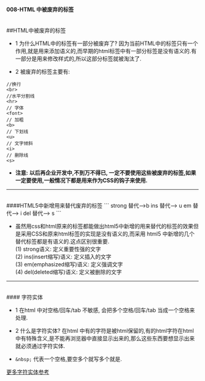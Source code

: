 #### 008-HTML 中被废弃的标签

<br>
##HTML中被废弃的标签

- 1 为什么HTML中的标签有一部分被废弃了?
因为当前HTML中的标签只有一个作用,就是用来添加语义的,而早期的html标签中有一部分标签是没有语义的.有一部分是用来修改样式的,所以这部分标签就被淘汰了. 


- 2 被废弃的标签主要有:
```
//换行
<br> 
//水平分割线
<hr> 
// 字体
<font> 
// 加粗
<b> 
// 下划线
<u>
// 文字倾斜
<i>
// 删除线
<s>
```

- **注意:**
**以后再企业开发中,不到万不得已, 一定不要使用这些被废弃的标签,如果一定要使用,一般情况下都是用来作为CSS的钩子来使用.**


***
<br>
####HTML5中新增用来替代废弃的标签
```
strong 替代-->b
ins 替代--> u
em 替代--> i
del 替代--> s
```

- 虽然用css和html原来的标签都能做出html5中新增的用来替代的标签的效果但是采用CSS和原来html标签的实现是没有语义的,而采用 html5 中新增的几个替代标签都是有语义的.这点区别很重要.<br>
(1) strong语义: 定义重要性强的文字<br>
(2) ins(insert缩写)语义: 定义插入的文字<br>
(3) em(emphasized缩写)语义: 定义强调文字<br>
(4) del(deleted缩写)语义: 定义被删除的文字<br>


***
<br>
#### 字符实体


- 1 在html 中对空格/回车/tab 不敏感, 会把多个空格/回车/tab 当成一个空格来处理.


- 2 什么是字符实体?
在html 中有的字符是被html保留的,有的html字符在html中有特殊含义,是不能再浏览器中直接显示出来的,那么这些东西要想显示出来就必须通过字符实体.


- `&nbsp;` 代表一个空格,要空多个就写多个就是.


[更多字符实体参考](http://www.w3school.com.cn/html/html_entities.asp)





















